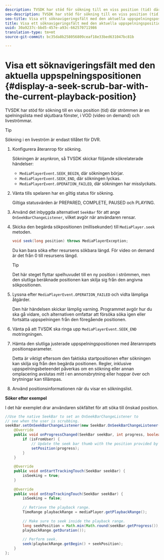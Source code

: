 ```yaml
---
description: TVSDK har stöd för sökning till en viss position (tid) där strömmen är en spelningslista med skjutbara fönster, i VOD (video on demand) och liveströmmar.
seo-description: TVSDK har stöd för sökning till en viss position (tid) där strömmen är en spelningslista med skjutbara fönster, i VOD (video on demand) och liveströmmar.
seo-title: Visa ett söknavigeringsfält med den aktuella uppspelningspositionen
title: Visa ett söknavigeringsfält med den aktuella uppspelningspositionen
uuid: 30a9237c-bbd5-457e-a93c-662570711986
translation-type: tm+mt
source-git-commit: bc35da8b258056809ceaf18e33bed631047bc81b

---
```



# Visa ett söknavigeringsfält med den aktuella uppspelningspositionen {#display-a-seek-scrub-bar-with-the-current-playback-position}

TVSDK har stöd för sökning till en viss position (tid) där strömmen är en spelningslista med skjutbara fönster, i VOD (video on demand) och liveströmmar.

>[!TIP]
>
>Sökning i en liveström är endast tillåtet för DVR.

1. Konfigurera återanrop för sökning.

   Sökningen är asynkron, så TVSDK skickar följande sökrelaterade händelser:

   * `MediaPlayerEvent.SEEK_BEGIN`, där sökningen börjar.
   * `MediaPlayerEvent.SEEK_END`, där sökningen lyckas.
   * `MediaPlayerEvent.OPERATION_FAILED`, där sökningen har misslyckats.

1. Vänta tills spelaren har en giltig status för sökning.

   Giltiga statusvärden är PREPARED, COMPLETE, PAUSED och PLAYING.
1. Använd det inbyggda alternativet `SeekBar` för att ange `OnSeekBarChangeListener`, vilket avgör när användaren rensar.
1. Skicka den begärda sökpositionen (millisekunder) till `MediaPlayer.seek` metoden.

   ```java
   void seek(long position) throws MediaPlayerException;
   ```

   Du kan bara söka efter resursens sökbara längd. För video on demand är det från 0 till resursens längd.

   >[!TIP]
   >
   >Det här steget flyttar spelhuvudet till en ny position i strömmen, men den slutliga beräknade positionen kan skilja sig från den angivna sökpositionen.

1. Lyssna efter `MediaPlayerEvent.OPERATION_FAILED` och vidta lämpliga åtgärder.

   Den här händelsen skickar lämplig varning. Programmet avgör hur du ska gå vidare, och alternativen omfattar att försöka söka igen eller fortsätta uppspelningen från den föregående positionen.

1. Vänta på att TVSDK ska ringa upp `MediaPlayerEvent.SEEK_END` motringningen.
1. Hämta den slutliga justerade uppspelningspositionen med återanropets positionsparameter.

   Detta är viktigt eftersom den faktiska startpositionen efter sökningen kan skilja sig från den begärda positionen. Regler, inklusive uppspelningsbeteendet påverkas om en sökning eller annan omplacering avslutas mitt i en annonsbrytning eller hoppar över och brytningar kan tillämpas.

1. Använd positionsinformationen när du visar en sökningslist.

<!--<a id="example_EEB73818260C43C8B5AE12BA68548AB7"></a>-->

**Söker efter exempel**

I det här exemplet drar användaren sökfältet för att söka till önskad position.

```java
//Use the native SeekBar to set an OnSeekBarChangeListener to 
// see when the user is scrubbing. 
seekBar.setOnSeekBarChangeListener(new SeekBar.OnSeekBarChangeListener() { 
    @Override 
    public void onProgressChanged(SeekBar seekBar, int progress, boolean isFromUser) { 
        if (isFromUser) { 
            // Update the seek bar thumb with the position provided by the user. 
            setPosition(progress); 
        } 
    } 
 
    @Override 
    public void onStartTrackingTouch(SeekBar seekBar) { 
        isSeeking = true; 
    } 
 
    @Override 
    public void onStopTrackingTouch(SeekBar seekBar) { 
        isSeeking = false; 
 
        // Retrieve the playback range. 
        TimeRange playbackRange = mediaPlayer.getPlaybackRange(); 
 
        // Make sure to seek inside the playback range. 
        long seekPosition = Math.min(Math.round(seekBar.getProgress()), 
        playbackRange.getDuration()); 
     
        // Perform seek. 
        seek(playbackRange.getBegin() + seekPosition); 
    } 
}; 
```
